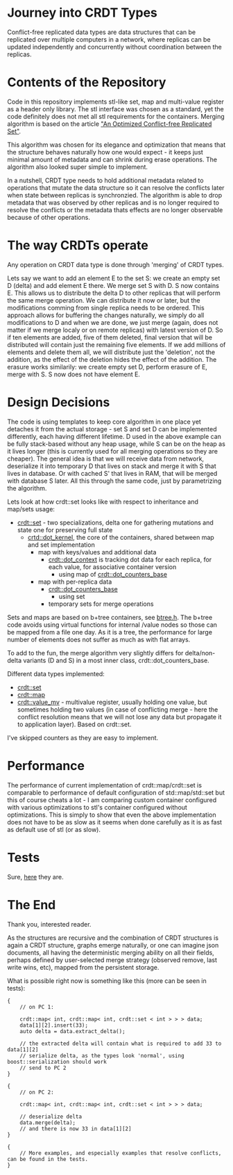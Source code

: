 # Journey into CRDT Types

Conflict-free replicated data types are data structures that can be replicated over multiple computers in a network, where replicas can be updated independently and concurrently without coordination between the replicas.

# Contents of the Repository

Code in this repository implements stl-like set, map and multi-value register as a header only library. The stl interface was chosen as a standard, yet the code definitely does not met all stl requirements for the containers. Merging algorithm is based on the article ["An Optimized Conflict-free Replicated Set"](https://pages.lip6.fr/Marek.Zawirski/papers/RR-8083.pdf).

This algorithm was chosen for its elegance and optimization that means that the structure behaves naturally how one would expect - it keeps just minimal amount of metadata and can shrink during erase operations. The algorithm also looked super simple to implement.

In a nutshell, CRDT type needs to hold additional metadata related to operations that mutate the data structure so it can resolve the conflicts later when state between replicas is synchronzied. The algorithm is able to drop metadata that was observed by other replicas and is no longer required to resolve the conflicts or the metadata thats effects are no longer observable because of other operations.

# The way CRDTs operate

Any operation on CRDT data type is done through 'merging' of CRDT types.

Lets say we want to add an element E to the set S: we create an empty set D (delta) and add element E there. We merge set S with D. S now contains E. This allows us to distribute the delta D to other replicas that will perform the same merge operation. We can distribute it now or later, but the modifications comming from single replica needs to be ordered. This approach allows for buffering the changes naturally, we simply do all modifications to D and when we are done, we just merge (again, does not matter if we merge localy or on remote replicas) with latest version of D. So if ten elements are added, five of them deleted, final version that will be distributed will contain just the remaining five elements. If we add millions of elements and delete them all, we will distribute just the 'deletion', not the addition, as the effect of the deletion hides the effect of the addition. The erasure works similarily: we create empty set D, perform erasure of E, merge with S. S now does not have element E.

# Design Decisions

The code is using templates to keep core algorithm in one place yet detaches it from the actual storage - set S and set D can be implemented differently, each having different lifetime. D used in the above example can be fully stack-based without any heap usage, while S can be on the heap as it lives longer (this is currently used for all merging operations so they are cheaper). The general idea is that we will receive data from network, deserialize it into temporary D that lives on stack and merge it with S that lives in database. Or with cached S' that lives in RAM, that will be merged with database S later. All this through the same code, just by parametrizing the algorithm.

Lets look at how crdt::set looks like with respect to inheritance and map/sets usage:

- [crdt::set](include/fluidstore/crdts/set.h) - two specializations, delta one for gathering mutations and state one for preserving full state
    - [crtd::dot_kernel](include/fluidstore/crdts/dot_kernel.h), the core of the containers, shared between map and set implementation
        - map with keys/values and additional data
            - [crdt::dot_context](include/fluidstore/crdts/dot_context.h) is tracking dot data for each replica, for each value, for associative container version
                - using map of [crdt::dot_counters_base](include/fluidstore/crdts/dot_counters_base.h)
        - map with per-replica data
            - [crdt::dot_counters_base](include/fluidstore/crdts/dot_counters_base.h)
                - using set
            - temporary sets for merge operations

Sets and maps are based on b+tree containers, see [btree.h](https://github.com/romanpauk/fluidstore/blob/develop/include/fluidstore/btree/btree.h). The b+tree code avoids using virtual functions for internal /value nodes so those can be mapped from a file one day. As it is a tree, the performance for large number of elements does not suffer as much as with flat arrays.

To add to the fun, the merge algorithm very slightly differs for delta/non-delta variants (D and S) in a most inner class, crdt::dot_counters_base. 

Different data types implemented:    
- [crdt::set](include/fluidstore/crdts/set.h)
- [crdt::map](include/fluidstore/crdts/map.h)
- [crdt::value_mv](include/fluidstore/crdts/value_mv.h) - multivalue register, usually holding one value, but sometimes holding two values (in case of conflicting merge - here the conflict resolution means that we will not lose any data but propagate it to application layer). Based on crdt::set.

I've skipped counters as they are easy to implement.

# Performance

The performance of current implementation of crdt::map/crdt::set is comparable to performance of default configuration of std::map/std::set but this of course cheats a lot - I am comparing custom container configured with various optimizations to stl's container configured without optimizations. This is simply to show that even the above implementation does not have to be as slow as it seems when done carefully as it is as fast as default use of stl (or as slow).

# Tests

Sure, [here](src/tests) they are.

# The End

Thank you, interested reader. 

As the structures are recursive and the combination of CRDT structures is again a CRDT structure, graphs emerge naturally, or one can imagine json documents, all having the deterministic merging ability on all their fields, perhaps defined by user-selected merge strategy (observed remove, last write wins, etc), mapped from the persistent storage.

What is possible right now is something like this (more can be seen in tests):

```
{
    // on PC 1:

    crdt::map< int, crdt::map< int, crdt::set < int > > > data;
    data[1][2].insert(33);
    auto delta = data.extract_delta();

    // the extracted delta will contain what is required to add 33 to data[1][2]
    // serialize delta, as the types look 'normal', using boost::serialization should work
    // send to PC 2
}

{
    // on PC 2:

    crdt::map< int, crdt::map< int, crdt::set < int > > > data;
    
    // deserialize delta
    data.merge(delta);
    // and there is now 33 in data[1][2]
}

{
    // More examples, and especially examples that resolve conflicts, can be found in the tests.
}
```








